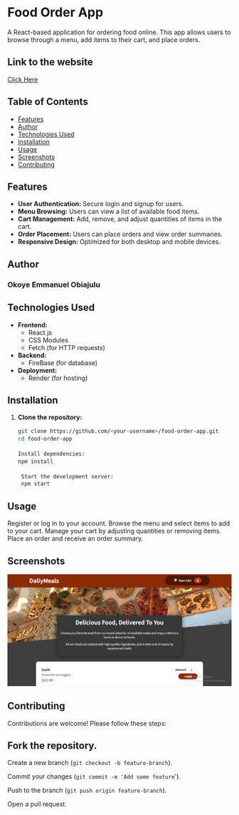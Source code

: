 # Food Order App

A React-based application for ordering food online. This app allows users to browse through a menu, add items to their cart, and place orders.

## Link to the website

[Click Here](https://food-order-react.onrender.com/)

## Table of Contents

- [Features](#features)
- [Author](#author)
- [Technologies Used](#technologies-used)
- [Installation](#installation)
- [Usage](#usage)
- [Screenshots](#screenshots)
- [Contributing](#contributing)

## Features

- **User Authentication:** Secure login and signup for users.
- **Menu Browsing:** Users can view a list of available food items.
- **Cart Management:** Add, remove, and adjust quantities of items in the cart.
- **Order Placement:** Users can place orders and view order summaries.
- **Responsive Design:** Optimized for both desktop and mobile devices.

## Author

### Okoye Emmanuel Obiajulu

## Technologies Used

- **Frontend:**
  - React.js
  - CSS Modules
  - Fetch (for HTTP requests)
- **Backend:**
  - FireBase (for database)
- **Deployment:**
  - Render (for hosting)

## Installation

1. **Clone the repository:**

   ```bash
   git clone https://github.com/<your-username>/food-order-app.git
   cd food-order-app

   Install dependencies:
   npm install

    Start the development server:
    npm start
   ```

## Usage

Register or log in to your account.
Browse the menu and select items to add to your cart.
Manage your cart by adjusting quantities or removing items.
Place an order and receive an order summary.

## Screenshots

![Image of the Food order website](./src/assets/image.png)

## Contributing

Contributions are welcome! Please follow these steps:

## Fork the repository.

Create a new branch (`git checkout -b feature-branch`).

Commit your changes (`git commit -m 'Add some feature`').

Push to the branch (`git push origin feature-branch`).

Open a pull request.
